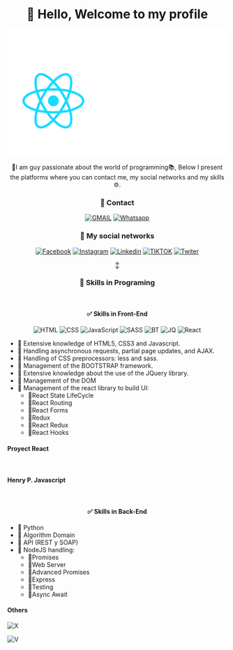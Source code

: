 <div align="center">
  <h1> 👋 Hello, Welcome to my profile</h1>
  
  ![react](https://github.com/Dilmer-R/Dilmer-R/blob/ced77056c63409745867400fb7cab68614aab3d2/react.gif)
  
  <p>📢I am guy passionate about the world of programming📚, Below I present the platforms where you can contact me, my social networks and my skills ⚙️.</p>
</div>
<div align="center">
  <h3>📱 Contact</h3>
  
  [![GMAIL](https://img.shields.io/badge/Gmail-D14836?style=for-the-badge&logo=gmail&logoColor=white)](https://github.com/Dilmer-R/Dilmer-R/blob/9fade6460e12aa2c3448d010e71e486264549f00/correo.txt)
  [![Whatsapp](https://img.shields.io/badge/WhatsApp-25D366?style=for-the-badge&logo=whatsapp&logoColor=white)](https://wa.me/+51983055175)
  
  <h3>👨 My social networks</h3>
  
  [![Facebook](https://img.shields.io/badge/Facebook-1877F2?style=for-the-badge&logo=facebook&logoColor=white)](https://web.facebook.com/profile.php?id=100082625070766)
  [![Instagram](https://img.shields.io/badge/Instagram-E4405F?style=for-the-badge&logo=instagram&logoColor=white)](https://instagram.com/r_dilmer/)
  [![Linkedin](https://img.shields.io/badge/LinkedIn-0077B5?style=for-the-badge&logo=linkedin&logoColor=white)](https://linkedin.com/in/laureano-rojas-casta%C3%B1eda-01306b225/)
  [![TIKTOK](https://img.shields.io/badge/TikTok-000000?style=for-the-badge&logo=tiktok&logoColor=white)](https://tiktok.com/)
  [![Twiter](https://img.shields.io/badge/Twitter-1DA1F2?style=for-the-badge&logo=twitter&logoColor=white)](https://twiter.com/)
  
↕️

  <h3>🚀 Skills in Programing</h3>
  <br/>
</div>
  <div align='center'>
  <h4> ✅ Skills in Front-End</h4>
  
  ![HTML](https://img.shields.io/badge/HTML5-E34F26?style=for-the-badge&logo=html5&logoColor=white)
  ![CSS](https://img.shields.io/badge/CSS3-1572B6?style=for-the-badge&logo=css3&logoColor=white)
  ![JavaScript](https://img.shields.io/badge/JavaScript-F7DF1E?style=for-the-badge&logo=javascript&logoColor=black)
  ![SASS](https://img.shields.io/badge/Sass-CC6699?style=for-the-badge&logo=sass&logoColor=white)
  ![BT](https://img.shields.io/badge/Bootstrap-563D7C?style=for-the-badge&logo=bootstrap&logoColor=white)
  ![JQ](https://img.shields.io/badge/jQuery-0769AD?style=for-the-badge&logo=jquery&logoColor=white)
  ![React](https://img.shields.io/badge/React-20232A?style=for-the-badge&logo=react&logoColor=61DAFB)
  
  </div>
  
  - 📌 Extensive knowledge of HTML5, CSS3 and Javascript.
  - 📌 Handling asynchronous requests, partial page updates, and AJAX.
  - 📌 Handling of CSS preprocessors: less and sass.
  - 📌 Management of the BOOTSTRAP framework.
  - 📌 Extensive knowledge about the use of the JQuery library.
  - 📌 Management of the DOM
  - 📌 Management of the react library to build UI:
    - 🚀React State LifeCycle
    - 🚀React Routing
    - 🚀React Forms
    - 🚀Redux
    - 🚀React Redux
    - 🚀React Hooks
  
  
  <h4>Proyect React</h4>
  <img src="https://github-readme-stats.vercel.app/api/pin/?username=Dilmer-R&repo=PROY-REACT" alt="">
  <br/>
  <h4> Henry P. Javascript</h4>
  <img src="https://github-readme-stats.vercel.app/api/pin/?username=Dilmer-R&repo=Curso.Prep.Henry" alt="">

  <h4 align='center'> ✅ Skills in Back-End</h4>
  <div align='center'>
  </div>
  
  - 📌 Python
  - 📌 Algorithm Domain
  - 📌 API (REST y SOAP)
  - 📌 NodeJS handling:
    - 🚀Promises
    - 🚀Web Server
    - 🚀Advanced Promises
    - 🚀Express
    - 🚀Testing
    - 🚀Async Await


<h4> Others </h4>

![X](https://github-readme-stats.vercel.app/api?username=Dilmer-R&theme=blue-green)

![V](https://github-readme-stats.vercel.app/api/top-langs/?username=Dilmer-R&theme=blue-green)

